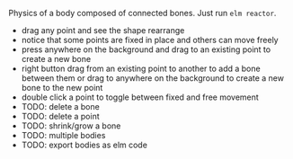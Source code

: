 Physics of a body composed of connected bones.
Just run `elm reactor`.

- drag any point and see the shape rearrange
- notice that some points are fixed in place and others can move freely
- press anywhere on the background and drag to an existing point to create a new bone
- right button drag from an existing point to another to add a bone between them
  or drag to anywhere on the background to create a new bone to the new point
- double click a point to toggle between fixed and free movement
- TODO: delete a bone
- TODO: delete a point
- TODO: shrink/grow a bone
- TODO: multiple bodies
- TODO: export bodies as elm code
